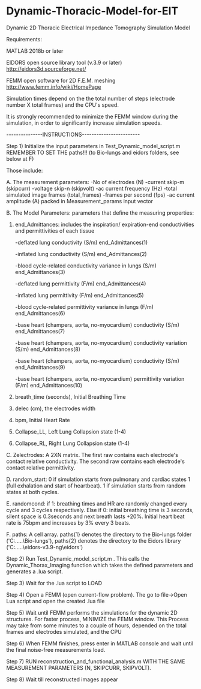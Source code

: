 # Dynamic-Thoracic-Model-for-EIT

Dynamic 2D Thoracic Electrical Impedance Tomography Simulation Model


Requirements:

MATLAB 2018b or later

EIDORS open source library tool (v.3.9 or later)  http://eidors3d.sourceforge.net/

FEMM open software for 2D F.E.M. meshing  http://www.femm.info/wiki/HomePage


Simulation times depend on the the total number of steps (electrode number X total frames) and the CPU's speed. 

It is strongly recommended to minimize the FEMM window during the simulation, in order to significantly increase simulation speeds. 


---------------INSTRUCTIONS------------------------

Step 1) Initialize the input parameters in Test_Dynamic_model_script.m  REMEMBER TO SET THE paths!!! (to Bio-lungs and eidors folders, see below at F)


Those include:

A. The measurement parameters:
	-No of electrodes (N)
	-current skip-m (skipcurr)
	-voltage skip-n (skipvolt)
	-ac current frequency (Hz)
	-total simulated image frames (total_frames)
	-frames per second (fps)
	-ac current amplitude (A)
	packed in Measurement_params input vector

B. The Model Parameters: parameters that define the measuring properties:
1. end_Admittances: includes the inspiration/ expiration-end conductivities and permittivities of each tissue

    -deflated lung conductivity (S/m)  end_Admittances(1)
    
    -inflated lung conductivity (S/m)  end_Admittances(2)
    
    -blood cycle-related conductivity variance in lungs (S/m) end_Admittances(3)
    
    -deflated lung permittivity (F/m)  end_Admittances(4)
    
    -inflated lung permittivity (F/m)  end_Admittances(5)
    
    -blood cycle-related permittivity variance in lungs (F/m)  end_Admittances(6)
    
    -base heart (champers, aorta, no-myocardium) conductivity (S/m) end_Admittances(7)
    
    -base heart (champers, aorta, no-myocardium) conductivity variation (S/m) end_Admittances(8)
    
    -base heart (champers, aorta, no-myocardium) conductivity (S/m) end_Admittances(9)
    
    -base heart (champers, aorta, no-myocardium) permittivity variation (F/m) end_Admittances(10)
    
2. breath_time (seconds), Initial Breathing Time
3. delec (cm), the electrodes width
4. bpm, Initial Heart Rate
5. Collapse_LL, Left Lung Collapsion state (1-4)
6. Collapse_RL, Right Lung Collapsion state (1-4)

C. Zelectrodes: A 2XN matrix. The first raw contains each electrode's contact relative conductivity. The second raw contains each electrode's contact relative permittivity. 

D. random_start: 0 if simulation starts from pulmonary and cardiac states 1 (full exhalation and start of heartbeat). 1 if simulation starts from random states at both cycles. 

E. randomcond: if 1: breathing times and HR are randomly changed every cycle and 3 cycles respectively. Else if 0: initial breathing time is 3 seconds, 
silent space is 0.3seconds and next breath lasts +20%. Initial heart beat rate is 75bpm and increases by 3% every 3 beats. 

F. paths: A cell array. paths{1} denotes the directory to the Bio-lungs folder ('C:\.....\Bio-lungs\'), paths{2} denotes the directory to the Eidors library ('C:\.....\eidors-v3.9-ng\eidors\')


Step 2) Run Test_Dynamic_model_script.m .  This calls the Dynamic_Thorax_Imaging function which takes the defined parameters and generates a .lua script. 

Step 3) Wait for the .lua script to LOAD

Step 4) Open a FEMM (open current-flow problem). The go to file->Open Lua script and open the created .lua file  

Step 5) Wait until FEMM performs the simulations for the dynamic 2D structures. For faster process, MINIMIZE the FEMM window. 
This Process may take from some minutes to a couple of hours, depended on the total frames and electrodes simulated, and the CPU

Step 6) When FEMM finishes, press enter in MATLAB console and wait until the final noise-free measurements load. 

Step 7) RUN reconstruction_and_functional_analysis.m WITH THE SAME MEASUREMENT PARAMETERS (N, SKIPCURR, SKIPVOLT).

Step 8) Wait till reconstructed images appear
